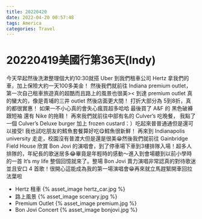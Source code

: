 ```yaml
---
title: 20220420
date: 2022-04-20 00:57:48
tags: America
categories: Travel
---
```

# 20220419美國行第36天(Indy)

今天早起然後洗漱整理個大約10:30就搭 Uber 到我們租車公司 Hertz 拿我們的車，加上保險大約一天100多美金！ 然後我們就前往 Indiana premium outlet，第一次自己租車旅遊真的超酷而且路上的風景也很美>< 到達 premium outlet 真的蠻大的，像是青埔的三井 outlet 然後店面更大間！ 打折大部分為 5到8折，真的都很實惠！ 如果一不小心真的會失心瘋買超多哈哈 最後買了 A&F 的 黑色破褲跟短袖 還有 Nike 的拖鞋！ 再來我們就前往中部有名的 Culver’s 吃晚餐， 我點了一個 Culver’s Deluxe burger 加上  frozen custard：）吃起來普普通通但是還可以接受! 我也試吃朋友的鱈魚套餐算好吃😋鱈魚很新鮮！ 再來到 Indianapolis university 走走，校園沒有普渡大但是還是很美😁然後我們就前往 Gainbridge Field House 欣賞 Bon Jovi 的演唱會，到了停車場下車到3樓排隊入場！超多人排隊的，年紀長的歌迷居多😂畢竟是年輕時的感動～進入到會場聽到以前小學時的一首 It’s my life 整個回憶就來了。整場 Bon Jovi 賣力演唱非常認真的對待歌迷並且安口 4 首歌！很開心這能成為我的第一場演唱會😁再來就立馬趕緊開車回拉法葉啦

- Hertz 租車
 {% asset_image hertz_car.jpg %}
- 路上風景
 {% asset_image scenary.jpg %}
- Premium Outlet
 {% asset_image premium.jpg %}
- Bon Jovi Concert
 {% asset_image bonjovi.jpg %}
